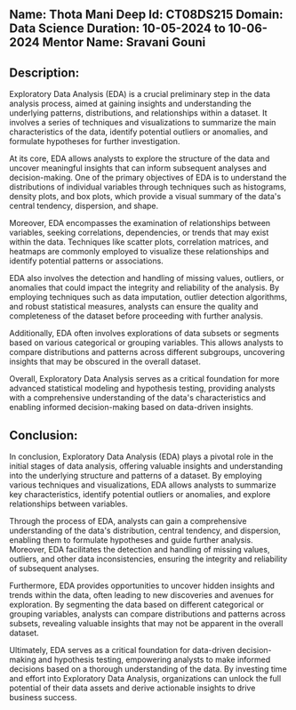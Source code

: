 Name: Thota Mani Deep
Id: CT08DS215
Domain: Data Science
Duration: 10-05-2024 to 10-06-2024
Mentor Name: Sravani Gouni
--------------------------
Description:
-------------
Exploratory Data Analysis (EDA) is a crucial preliminary step in the data analysis process, aimed at gaining insights and understanding the underlying patterns, distributions, and relationships within a dataset. It involves a series of techniques and visualizations to summarize the main characteristics of the data, identify potential outliers or anomalies, and formulate hypotheses for further investigation.

At its core, EDA allows analysts to explore the structure of the data and uncover meaningful insights that can inform subsequent analyses and decision-making. One of the primary objectives of EDA is to understand the distributions of individual variables through techniques such as histograms, density plots, and box plots, which provide a visual summary of the data's central tendency, dispersion, and shape.

Moreover, EDA encompasses the examination of relationships between variables, seeking correlations, dependencies, or trends that may exist within the data. Techniques like scatter plots, correlation matrices, and heatmaps are commonly employed to visualize these relationships and identify potential patterns or associations.

EDA also involves the detection and handling of missing values, outliers, or anomalies that could impact the integrity and reliability of the analysis. By employing techniques such as data imputation, outlier detection algorithms, and robust statistical measures, analysts can ensure the quality and completeness of the dataset before proceeding with further analysis.

Additionally, EDA often involves explorations of data subsets or segments based on various categorical or grouping variables. This allows analysts to compare distributions and patterns across different subgroups, uncovering insights that may be obscured in the overall dataset.

Overall, Exploratory Data Analysis serves as a critical foundation for more advanced statistical modeling and hypothesis testing, providing analysts with a comprehensive understanding of the data's characteristics and enabling informed decision-making based on data-driven insights.

Conclusion:
-----------
In conclusion, Exploratory Data Analysis (EDA) plays a pivotal role in the initial stages of data analysis, offering valuable insights and understanding into the underlying structure and patterns of a dataset. By employing various techniques and visualizations, EDA allows analysts to summarize key characteristics, identify potential outliers or anomalies, and explore relationships between variables. 

Through the process of EDA, analysts can gain a comprehensive understanding of the data's distribution, central tendency, and dispersion, enabling them to formulate hypotheses and guide further analysis. Moreover, EDA facilitates the detection and handling of missing values, outliers, and other data inconsistencies, ensuring the integrity and reliability of subsequent analyses.

Furthermore, EDA provides opportunities to uncover hidden insights and trends within the data, often leading to new discoveries and avenues for exploration. By segmenting the data based on different categorical or grouping variables, analysts can compare distributions and patterns across subsets, revealing valuable insights that may not be apparent in the overall dataset.

Ultimately, EDA serves as a critical foundation for data-driven decision-making and hypothesis testing, empowering analysts to make informed decisions based on a thorough understanding of the data. By investing time and effort into Exploratory Data Analysis, organizations can unlock the full potential of their data assets and derive actionable insights to drive business success.
